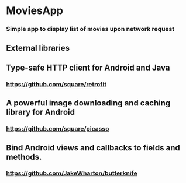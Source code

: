 # MoviesApp
### Simple app to display list of movies upon network request

## External libraries

## Type-safe HTTP client for Android and Java
### https://github.com/square/retrofit

## A powerful image downloading and caching library for Android
### https://github.com/square/picasso

## Bind Android views and callbacks to fields and methods.
### https://github.com/JakeWharton/butterknife
